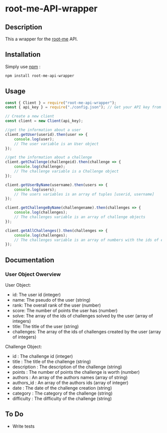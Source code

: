 # root-me-API-wrapper

## Description

This a wrapper for the [root-me](https://root-me.org) API.


## Installation

Simply use [npm](https://www.npmjs.com/package/root-me-api-wrapper) :

```bash
npm install root-me-api-wrapper
```

## Usage

```javascript
const { Client } = require("root-me-api-wrapper");
const { api_key } = require("./config.json"); // Get your API key from https://www.root-me.org/?page=preferences

// Create a new client
const client = new Client(api_key);

//get the information about a user
client.getUser(userid).then(user => {
    console.log(user);
    // The user variable is an User object
});

//get the information about a challenge
client.getChallenge(challengeid).then(challenge => {
    console.log(challenge);
    // The challenge variable is a Challenge object
});

client.getUserByName(username).then(users => {
    console.log(users);
    // The users variables is an array of tuples [userid, username]
});

client.getChallengeByName(challengename).then(challenges => {
    console.log(challenges);
    // The challenges variable is an array of challenge objects
});

client.getAllChallenges().then(challenges => {
    console.log(challenges);
    // The challenges variable is an array of numbers with the ids of every challenges of Root Me
});
```

## Documentation

### User Object Owerview

User Object:
* id: The user id (integer)
* name: The pseudo of the user (string)
* rank: The overall rank of the user (number)
* score: The number of points the user has (number)
* solve: The array of the ids of challenges solved by the user (array of integers)
* title: The title of the user (string)
* challenges: The array of the ids of challenges created by the user (array of integers)

Challenge Object:
* id : The challenge id (integer)
* title : The title of the challenge (string)
* description : The description of the challenge (string)
* points : The number of points the challenge is worth (number)
* authors : An array of the authors names (array of string)
* authors_id : An array of the authors ids (array of integer)
* date : The date of the challenge creation (string)
* category : The category of the challenge (string)
* difficulty : The difficulty of the challenge (string)

## To Do

* Write tests
